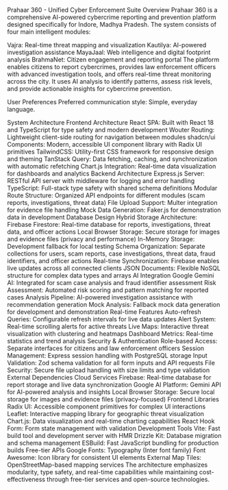 Prahaar 360 - Unified Cyber Enforcement Suite
Overview
Prahaar 360 is a comprehensive AI-powered cybercrime reporting and prevention platform designed specifically for Indore, Madhya Pradesh. The system consists of four main intelligent modules:

Vajra: Real-time threat mapping and visualization
Kautilya: AI-powered investigation assistance
MayaJaal: Web intelligence and digital footprint analysis
BrahmaNet: Citizen engagement and reporting portal
The platform enables citizens to report cybercrimes, provides law enforcement officers with advanced investigation tools, and offers real-time threat monitoring across the city. It uses AI analysis to identify patterns, assess risk levels, and provide actionable insights for cybercrime prevention.

User Preferences
Preferred communication style: Simple, everyday language.

System Architecture
Frontend Architecture
React SPA: Built with React 18 and TypeScript for type safety and modern development
Wouter Routing: Lightweight client-side routing for navigation between modules
shadcn/ui Components: Modern, accessible UI component library with Radix UI primitives
TailwindCSS: Utility-first CSS framework for responsive design and theming
TanStack Query: Data fetching, caching, and synchronization with automatic refetching
Chart.js Integration: Real-time data visualization for dashboards and analytics
Backend Architecture
Express.js Server: RESTful API server with middleware for logging and error handling
TypeScript: Full-stack type safety with shared schema definitions
Modular Route Structure: Organized API endpoints for different modules (scam reports, investigations, threat data)
File Upload Support: Multer integration for evidence file handling
Mock Data Generation: Faker.js for demonstration data in development
Database Design
Hybrid Storage Architecture:
Firebase Firestore: Real-time database for reports, investigations, threat data, and officer actions
Local Browser Storage: Secure storage for images and evidence files (privacy and performance)
In-Memory Storage: Development fallback for local testing
Schema Organization: Separate collections for users, scam reports, case investigations, threat data, fraud identifiers, and officer actions
Real-time Synchronization: Firebase enables live updates across all connected clients
JSON Documents: Flexible NoSQL structure for complex data types and arrays
AI Integration
Google Gemini AI: Integrated for scam case analysis and fraud identifier assessment
Risk Assessment: Automated risk scoring and pattern matching for reported cases
Analysis Pipeline: AI-powered investigation assistance with recommendation generation
Mock Analysis: Fallback mock data generation for development and demonstration
Real-time Features
Auto-refresh Queries: Configurable refresh intervals for live data updates
Alert System: Real-time scrolling alerts for active threats
Live Maps: Interactive threat visualization with clustering and heatmaps
Dashboard Metrics: Real-time statistics and trend analysis
Security & Authentication
Role-based Access: Separate interfaces for citizens and law enforcement officers
Session Management: Express session handling with PostgreSQL storage
Input Validation: Zod schema validation for all form inputs and API requests
File Security: Secure file upload handling with size limits and type validation
External Dependencies
Cloud Services
Firebase: Real-time database for report storage and live data synchronization
Google AI Platform: Gemini API for AI-powered analysis and insights
Local Browser Storage: Secure local storage for images and evidence files (privacy-focused)
Frontend Libraries
Radix UI: Accessible component primitives for complex UI interactions
Leaflet: Interactive mapping library for geographic threat visualization
Chart.js: Data visualization and real-time charting capabilities
React Hook Form: Form state management with validation
Development Tools
Vite: Fast build tool and development server with HMR
Drizzle Kit: Database migration and schema management
ESBuild: Fast JavaScript bundling for production builds
Free-tier APIs
Google Fonts: Typography (Inter font family)
Font Awesome: Icon library for consistent UI elements
External Map Tiles: OpenStreetMap-based mapping services
The architecture emphasizes modularity, type safety, and real-time capabilities while maintaining cost-effectiveness through free-tier services and open-source technologies.
